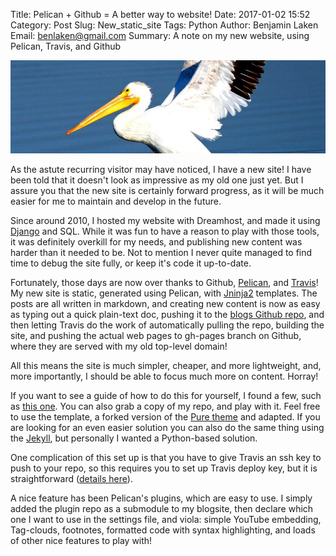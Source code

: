 Title: Pelican + Github = A better way to website!
Date: 2017-01-02 15:52
Category: Post
Slug: New_static_site
Tags: Python
Author: Benjamin Laken
Email: benlaken@gmail.com
Summary: A note on my new website, using Pelican, Travis, and Github

![](./images/pelican_banner.png)

As the astute recurring visitor may have noticed, I have a new site! I have been told that it doesn't look as impressive as my old one just yet. But I assure you that the new site is certainly forward progress, as it will be much easier for me to maintain and develop in the future.

Since around 2010, I hosted my website with Dreamhost, and made it using [Django](https://en.wikipedia.org/wiki/Django_(web_framework)) and SQL.
While it was fun to have a reason to play with those tools, it was definitely overkill for my needs, and publishing new content was harder than it needed to be. Not to mention I never quite managed to find time to debug the site fully, or keep it's code it up-to-date.

Fortunately, those days are now over thanks to Github, [Pelican](https://github.com/getpelican/pelican/), and [Travis](https://travis-ci.org)! My new site is static, generated using Pelican, with [Jninja2](http://jinja.pocoo.org) templates. The posts are all written in markdown, and creating new content is now as easy as typing out a quick plain-text doc, pushing it to the [blogs Github repo](https://github.com/benlaken/blogsite), and then letting Travis do the work of automatically pulling the repo, building the site, and pushing the actual web pages to gh-pages branch on Github, where they are served with my old top-level domain!

All this means the site is much simpler, cheaper, and more lightweight, and, more importantly, I should be able to focus much more on content. Horray!  

If you want to see a guide of how to do this for yourself, I found a few, such as [this one](https://marpat.github.io/python-anaconda-and-pelican-on-windows.html). You can also grab a copy of my repo, and play with it. Feel free to use the template, a forked version of the [Pure theme](https://github.com/benlaken/pure) and adapted. If you are looking for an even easier solution you can also do the same thing using the [Jekyll](https://jekyllrb.com/docs/github-pages/), but personally I wanted a Python-based solution.

One complication of this set up is that you have to give Travis an ssh key to push to your repo, so this requires you to set up Travis deploy key, but it is straightforward ([details here](https://docs.travis-ci.com/user/private-dependencies/)).

A nice feature has been Pelican's plugins, which are easy to use. I simply added the plugin repo as a submodule to my blogsite, then declare which one I want to use in the settings file, and
viola: simple YouTube embedding, Tag-clouds, footnotes, formatted code with syntax highlighting, and loads of other nice features to play with!
